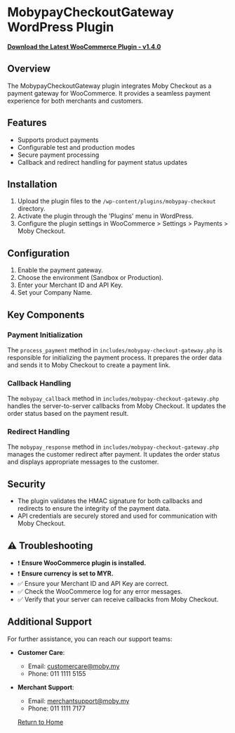 # MobypayCheckoutGateway WordPress Plugin

[**Download the Latest WooCommerce Plugin - v1.4.0**](https://raw.githubusercontent.com/MobyPayTech/moby-plugins/main/woocommerce/moby-checkout/v1.4.0/moby-checkout.zip)

## Overview

The MobypayCheckoutGateway plugin integrates Moby Checkout as a payment gateway for WooCommerce. It provides a seamless payment experience for both merchants and customers.

## Features

- Supports product payments
- Configurable test and production modes
- Secure payment processing
- Callback and redirect handling for payment status updates

## Installation

1. Upload the plugin files to the `/wp-content/plugins/mobypay-checkout` directory.
2. Activate the plugin through the 'Plugins' menu in WordPress.
3. Configure the plugin settings in WooCommerce > Settings > Payments > Moby Checkout.

## Configuration

1. Enable the payment gateway.
2. Choose the environment (Sandbox or Production).
3. Enter your Merchant ID and API Key.
4. Set your Company Name.

## Key Components

### Payment Initialization

The `process_payment` method in `includes/mobypay-checkout-gateway.php` is responsible for initializing the payment process. It prepares the order data and sends it to Moby Checkout to create a payment link.

### Callback Handling

The `mobypay_callback` method in `includes/mobypay-checkout-gateway.php` handles the server-to-server callbacks from Moby Checkout. It updates the order status based on the payment result.

### Redirect Handling

The `mobypay_response` method in `includes/mobypay-checkout-gateway.php` manages the customer redirect after payment. It updates the order status and displays appropriate messages to the customer.

## Security

- The plugin validates the HMAC signature for both callbacks and redirects to ensure the integrity of the payment data.
- API credentials are securely stored and used for communication with Moby Checkout.

## ⚠️ Troubleshooting

- ❗ **Ensure WooCommerce plugin is installed.**
- ❗ **Ensure currency is set to MYR.**
- ✅ Ensure your Merchant ID and API Key are correct.
- ✅ Check the WooCommerce log for any error messages.
- ✅ Verify that your server can receive callbacks from Moby Checkout.

## Additional Support

For further assistance, you can reach our support teams:

- **Customer Care**:  
  - Email: [customercare@moby.my](mailto:customercare@moby.my)  
  - Phone: 011 1111 5155

- **Merchant Support**:  
  - Email: [merchantsupport@moby.my](mailto:merchantsupport@moby.my)  
  - Phone: 011 1111 7177


  [Return to Home](../README.md)
